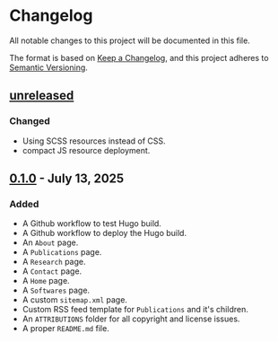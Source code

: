 # Changelog

All notable changes to this project will be documented in this file.

The format is based on [Keep a Changelog](https://keepachangelog.com/en/1.1.0/),
and this project adheres to [Semantic Versioning](https://semver.org/spec/v2.0.0.html).

## [unreleased]

### Changed

- Using SCSS resources instead of CSS.
- compact JS resource deployment.

## [0.1.0] - July 13, 2025

### Added

- A Github workflow to test Hugo build.
- A Github workflow to deploy the Hugo build.
- An `About` page.
- A `Publications` page.
- A `Research` page.
- A `Contact` page.
- A `Home` page.
- A `Softwares` page.
- A custom `sitemap.xml` page.
- Custom RSS feed template for `Publications` and it's children.
- An `ATTRIBUTIONS` folder for all copyright and license issues.
- A proper `README.md` file.

[unreleased]: https://github.com/SayantanMajumdar/sayantanmajumdar.github.io/compare/v0.1.0...HEAD
[0.1.0]: https://github.com/SayantanMajumdar/sayantanmajumdar.github.io/releases/tag/v0.1.0